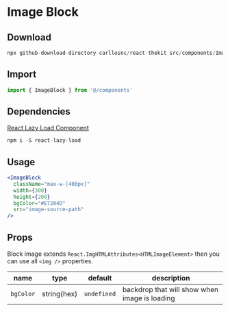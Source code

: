 # Image Block

## Download

```c
npx github-download-directory carllosnc/react-thekit src/components/ImageBlock
```

## Import

```jsx
import { ImageBlock } from '@/components'
```

## Dependencies

[React Lazy Load Component](https://github.com/loktar00/react-lazy-load)

```c
npm i -S react-lazy-load
```

## Usage

```jsx
<ImageBlock
  className="max-w-[400px]"
  width={300}
  height={200}
  bgColor="#E7204D"
  src="image-source-path"
/>
```

## Props

Block image extends `React.ImgHTMLAttributes<HTMLImageElement>` then you can use all `<img />`
properties.

| name      | type        | default     | description                                   |
| --------- | ----------- | ----------- | --------------------------------------------- |
| `bgColor` | string(hex) | `undefined` | backdrop that will show when image is loading |
